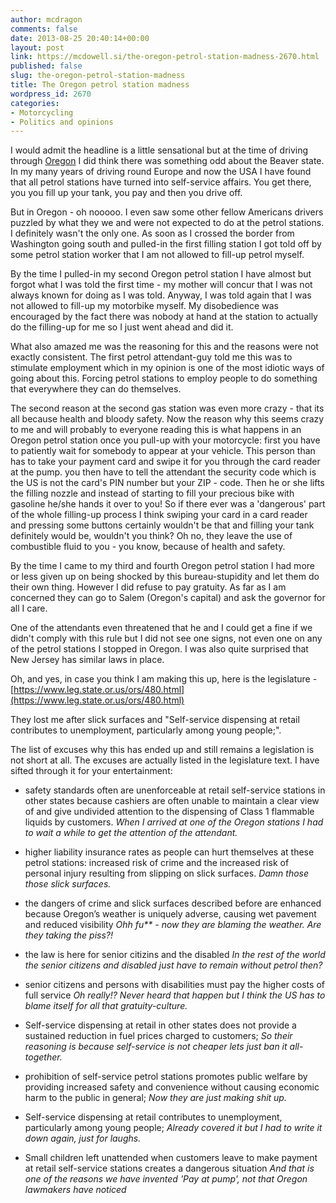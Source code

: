 ```yaml
---
author: mcdragon
comments: false
date: 2013-08-25 20:40:14+00:00
layout: post
link: https://mcdowell.si/the-oregon-petrol-station-madness-2670.html
published: false
slug: the-oregon-petrol-station-madness
title: The Oregon petrol station madness
wordpress_id: 2670
categories:
- Motorcycling
- Politics and opinions
---
```


I would admit the headline is a little sensational but at the time of driving through [Oregon](https://en.wikipedia.org/wiki/Oregon) I did think there was something odd about the Beaver state. In my many years of driving round Europe and now the USA I have found that all petrol stations have turned into self-service affairs. You get there, you you fill up your tank, you pay and then you drive off.

But in Oregon - oh nooooo. I even saw some other fellow Americans drivers puzzled by what they we and were not expected to do at the petrol stations. I definitely wasn't the only one. As soon as I crossed the border from Washington going south and pulled-in the first filling station I got told off by some petrol station worker that I am not allowed to fill-up petrol myself.

By the time I pulled-in my second Oregon petrol station I have almost but forgot what I was told the first time - my mother will concur that I was not always known for doing as I was told. Anyway, I was told again that I was not allowed to fill-up my motorbike myself. My disobedience was encouraged by the fact there was nobody at hand at the station to actually do the filling-up for me so I just went ahead and did it.

What also amazed me was the reasoning for this and the reasons were not exactly consistent. The first petrol attendant-guy told me this was to stimulate employment which in my opinion is one of the most idiotic ways of going about this. Forcing petrol stations to employ people to do something that everywhere they can do themselves.

The second reason at the second gas station was even more crazy - that its all because health and bloody safety. Now the reason why this seems crazy to me and will probably to everyone reading this is what happens in an Oregon petrol station once you pull-up with your motorcycle: first you have to patiently wait for somebody to appear at your vehicle. This person than has to take your payment card and swipe it for you through the card reader at the pump. you then have to tell the attendant the security code which is the US is not the card's PIN number but your ZIP - code. Then he or she lifts the filling nozzle and instead of starting to fill your precious bike with gasoline he/she hands it over to you!
So if there ever was a 'dangerous' part of the whole filling-up process I think swiping your card in a card reader and pressing some buttons certainly wouldn't be that and filling your tank definitely would be, wouldn't you think? Oh no, they leave the use of combustible fluid to you - you know, because of health and safety.

By the time I came to my third and fourth Oregon petrol station I had more or less given up on being shocked by this bureau-stupidity and let them do their own thing. However I did refuse to pay gratuity. As far as I am concerned they can go to Salem (Oregon's capital) and ask the governor for all I care.

One of the attendants even threatened that he and I could get a fine if we didn't comply with this rule but I did not see one signs, not even one on any of the petrol stations I stopped in Oregon. I was also quite surprised that New Jersey has similar laws in place.

Oh, and yes, in case you think I am making this up, here is the legislature - [https://www.leg.state.or.us/ors/480.html](https://www.leg.state.or.us/ors/480.html)

They lost me after slick surfaces and "Self-service dispensing at retail contributes to unemployment, particularly among young people;".

The list of excuses why this has ended up and still remains a legislation is not short at all. The excuses are actually listed in the legislature text. I have sifted through it for your entertainment:



 	
  * safety standards often are unenforceable at retail self-service stations in other states because cashiers are often unable to maintain a clear view of and give undivided attention to the dispensing of Class 1 flammable liquids by customers.
_When I arrived at one of the Oregon stations I had to wait a while to get the attention of the attendant._

 	
  * higher liability insurance rates as people can hurt themselves at these petrol stations: increased risk of crime and the increased risk of personal injury resulting from slipping on slick surfaces.
_Damn those those slick surfaces._

 	
  * the dangers of crime and slick surfaces described before are enhanced because Oregon’s weather is uniquely adverse, causing wet pavement and reduced visibility
_Ohh fu** - now they are blaming the weather. Are they taking the piss?!_

 	
  * the law is here for senior citizins and the disabled
_In the rest of the world the senior citizens and disabled just have to remain without petrol then?_

 	
  * senior citizens and persons with disabilities must pay the higher costs of full service
_Oh really!? Never heard that happen but I think the US has to blame itself for all that gratuity-culture._

 	
  * Self-service dispensing at retail in other states does not provide a sustained reduction in fuel prices charged to customers;
_So their reasoning is because self-service is not cheaper lets just ban it all-together._

 	
  * prohibition of self-service petrol stations promotes public welfare by providing increased safety and convenience without causing economic harm to the public in general;
_Now they are just making shit up._

 	
  * Self-service dispensing at retail contributes to unemployment, particularly among young people;
_Already covered it but I had to write it down again, just for laughs._

 	
  * Small children left unattended when customers leave to make payment at retail self-service stations creates a dangerous situation
_And that is one of the reasons we have invented 'Pay at pump', not that Oregon lawmakers have noticed_


